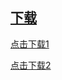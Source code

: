 
## [下载](http://1ilI.github.io)


<a href="itms-services:///?action=download-manifest&amp;url=https://raw.githubusercontent.com/1ilI/TestMyipa/master/PunishmentAider/manifest.plist" alt="download">

<!-- <img src="https://raw.githubusercontent.com/1ilI/TestMyipa/master/PunishmentAider/download.png" >  -->
点击下载1
</a>






[点击下载2](itms-services:///?action=download-manifest&url=https://raw.githubusercontent.com/1ilI/TestMyipa/master/PunishmentAider/manifest.plist)